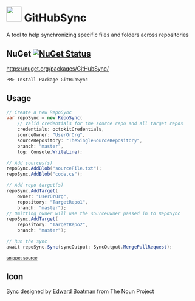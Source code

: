 <!--
This file was generate by MarkdownSnippets.
Source File: /readme.source.md
To change this file edit the source file and then re-run the generation using either the dotnet global tool (https://github.com/SimonCropp/MarkdownSnippets#githubmarkdownsnippets) or using the api (https://github.com/SimonCropp/MarkdownSnippets#running-as-a-unit-test).
-->
# <img src="https://raw.github.com/SimonCropp/CaptureSnippet/master/src/icon.png" height="40px"> GitHubSync

A tool to help synchronizing specific files and folders across repositories


## NuGet [![NuGet Status](http://img.shields.io/nuget/v/GitHubSync.svg?longCache=true&style=flat)](https://www.nuget.org/packages/GitHubSync/)

https://nuget.org/packages/GitHubSync/

    PM> Install-Package GitHubSync


## Usage

<!-- snippet: usage -->
```cs
// Create a new RepoSync
var repoSync = new RepoSync(
    // Valid credentials for the source repo and all target repos
    credentials: octokitCredentials,
    sourceOwner: "UserOrOrg",
    sourceRepository: "TheSingleSourceRepository",
    branch: "master",
    log: Console.WriteLine);

// Add sources(s)
repoSync.AddBlob("sourceFile.txt");
repoSync.AddBlob("code.cs");

// Add repo target(s)
repoSync.AddTarget(
    owner: "UserOrOrg",
    repository: "TargetRepo1",
    branch: "master");
// Omitting owner will use the sourceOwner passed in to RepoSync
repoSync.AddTarget(
    repository: "TargetRepo2",
    branch: "master");

// Run the sync
await repoSync.Sync(syncOutput: SyncOutput.MergePullRequest);
```
<sup>[snippet source](/src/Tests/Snippets.cs#L10-L37)</sup>
<!-- endsnippet -->


## Icon

<a href="http://thenounproject.com/term/sync/290/" target="_blank">Sync</a> designed by <a href="http://www.thenounproject.com/edward" target="_blank">Edward Boatman</a> from The Noun Project
